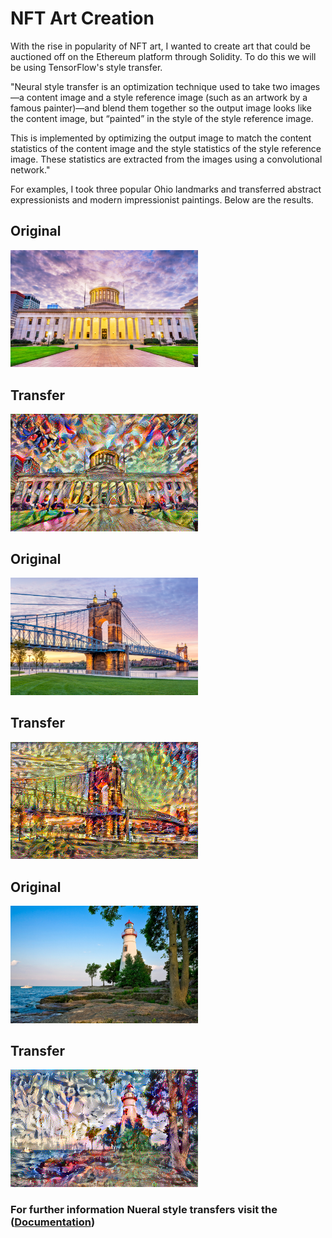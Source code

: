 # NFT Art Creation 

With the rise in popularity of NFT art, I wanted to create art that could be auctioned off on the Ethereum platform through Solidity. To do this we will be using TensorFlow's style transfer.

"Neural style transfer is an optimization technique used to take two images—a content image and a style reference image (such as an artwork by a famous painter)—and blend them together so the output image looks like the content image, but “painted” in the style of the style reference image.

This is implemented by optimizing the output image to match the content statistics of the content image and the style statistics of the style reference image. These statistics are extracted from the images using a convolutional network."

For examples, I took three popular Ohio landmarks and transferred abstract expressionists and modern impressionist paintings. Below are the results.

## Original 
<img src ="Photos/cbus.png" alt="photo" width="300"/>

## Transfer
<img src ="Photos/stylized-cbus.png" alt="nft" width="300"/>

## Original 
<img src ="Photos/cinci.png" alt="poto" width="300"/>

## Transfer
<img src ="Photos/stylized-bridge.png" alt="nft" width="300"/>

## Original 
<img src ="Photos/marblehead2.png" alt="photo" width="300"/>

## Transfer
<img src ="Photos/stylized-marblehead.png" alt="nft" width="300"/>

### For further information Nueral style transfers visit the ([Documentation](https://www.tensorflow.org/tutorials/generative/style_transfer))

